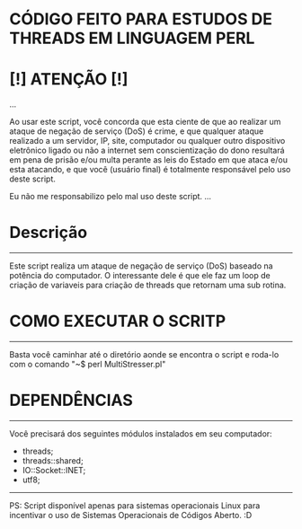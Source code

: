 # CÓDIGO FEITO PARA ESTUDOS DE THREADS EM LINGUAGEM PERL


# [!] ATENÇÃO [!]

...

Ao usar este script, você concorda que esta ciente de que ao realizar um ataque de negação de serviço (DoS) é crime, e que qualquer ataque realizado a um servidor, IP, site, computador ou qualquer outro dispositivo eletrônico ligado ou não a internet sem conscientização do dono resultará em pena de prisão e/ou multa perante as leis do Estado em que ataca e/ou esta atacando, e que você (usuário final) é totalmente responsável pelo uso deste script.

Eu não me responsabilizo pelo mal uso deste script.
...

# Descrição

--------------

Este script realiza um ataque de negação de serviço (DoS) baseado na potência do computador. O interessante dele é que ele faz um loop de criação de variaveis para criação de threads que retornam uma sub rotina.

# COMO EXECUTAR O SCRITP

--------------

Basta você caminhar até o diretório aonde se encontra o script e roda-lo com o comando "~$ perl MultiStresser.pl"


# DEPENDÊNCIAS 

--------------

Você precisará dos seguintes módulos instalados em seu computador:

* threads;
* threads::shared;
* IO::Socket::INET;
* utf8;

--------------
PS: Script disponível apenas para sistemas operacionais Linux para incentivar o uso de Sistemas Operacionais de Códigos Aberto. :D